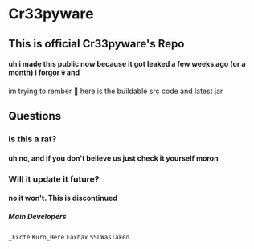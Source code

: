 # Cr33pyware

## This is official Cr33pyware's Repo
#### uh i made this public now because it got leaked a few weeks ago (or a month) i forgor 💀  and 
im trying to rember 💠  here is the buildable src code and latest jar 

## Questions

### Is this a rat?
#### uh no, and if you don't believe us just check it yourself moron

### Will it update it future?
#### no it won't. This is discontinued 


##### Main Developers
` _Fxcte `
` Kuro_Here `
` Faxhax ` 
` SSLWasTaken `
